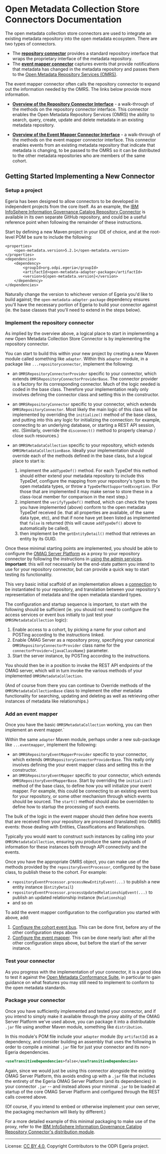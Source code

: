 <!-- SPDX-License-Identifier: CC-BY-4.0 -->
<!-- Copyright Contributors to the ODPi Egeria project. -->

# Open Metadata Collection Store Connectors Documentation

The open metadata collection store connectors are used to
integrate an existing metadata repository into the open
metadata ecosystem.  There are two types of connectors.

* The [**repository connector**](../../../../../repository-services/docs/component-descriptions/connectors/repository-connector.md) provides
a standard repository interface that wraps the proprietary
interface of the metadata repository.
* The [**event mapper connector**](../../../../../repository-services/docs/component-descriptions/connectors/event-mapper-connector.md) captures
events that provide notifications that metadata has changed
in the metadata repository and passes them to the
[Open Metadata Repository Services (OMRS)](../../../../../repository-services/docs/README.md).

The event mapper connector often calls the repository connector
to expand out the information needed by the OMRS.
The links below provide more information.

* **[Overview of the Repository Connector Interface](overview-of-the-repository-connector-interface.md)** -
a walk-through of the methods on the repository connector interface.  This connector enables
the Open Metadata Repository Services (OMRS) the ability to search, query, create, update and delete
metadata in an existing metadata repository.

* **[Overview of the Event Mapper Connector Interface](overview-of-the-event-mapper-connector-interface.md)** -
a walk-through of the methods on the event mapper connector interface.  This connector enables
events from an existing metadata repository that indicate that metadata is changing, to be passed
to the OMRS so it can be distributed to the other metadata repositories who are members of the same cohort.

## Getting Started Implementing a New Connector

### Setup a project

Egeria has been designed to allow connectors to be developed in independent projects from the core itself.
As an example, the [IBM InfoSphere Information Governance Catalog Repository Connector](https://github.com/odpi/egeria-connector-ibm-information-server)
is available in its own separate GitHub repository, and could be a useful reference point when following the
remainder of these instructions.

Start by defining a new Maven project in your IDE of choice, and at the root-level POM be sure to include the
following:

```
<properties>
    <open-metadata.version>5.2.1</open-metadata.version>
</properties>
<dependencies>
    <dependency>
        <groupId>org.odpi.egeria</groupId>
        <artifactId>open-metadata-adapter-package</artifactId>
        <version>${open-metadata.version}</version>
    </dependency>
</dependencies>
```

Naturally change the version to whichever version of Egeria you'd like to build against; the `open-metadata-adapter-package`
dependency ensures you'll have the necessary portion of Egeria to build your connector against (ie. the base classes that
you'll need to extend in the steps below).

### Implement the repository connector

As implied by the overview above, a logical place to start in implementing a new
Open Metadata Collection Store Connector is by implementing the repository connector.

You can start to build this within your new project by creating a new Maven module called something like `adapter`.
Within this `adapter` module, in a package like `...repositoryconnector`, implement the following:

- an `OMRSRepositoryConnectorProvider` specific to your connector, which extends `OMRSRepositoryConnectorProviderBase`.
    The connector provider is a factory for its corresponding connector. Much of the logic needed is coded in the base
    class. Therefore your implementation really only involves defining the connector class and setting this in the
    constructor.
- an `OMRSRepositoryConnector` specific to your connector, which extends `OMRSRepositoryConnector`. Most likely the
    main logic of this class will be implemented by overriding the `initialize()` method of the base class,
    and putting into this any logic for initializing the connection: for example, connecting to an underlying
    database, or starting a REST API session, etc. (Similarly, override the `disconnect()` method to properly
    cleanup / close such resources.)
- an `OMRSMetadataCollection` specific to your repository, which extends `OMRSMetadataCollectionBase`. Ideally your
    implementation should override each of the methods defined in the base class, but a logical place to start is:

    1. implement the `addTypeDef()` method. For each TypeDef this method should either extend your metadata repository to include this TypeDef,
        configure the mapping from your repository's types to the open metadata types, or throw a `TypeDefNotSupportedException`. (For those that
        are implemented it may make sense to store these in a class-local member for comparison in the next step.)
	1. implement the `verifyTypeDef()` method, which can check the types you have implemented (above) conform to the open metadata TypeDef received
	    (ie. that all properties are available, of the same data type, etc), and that if none have yet been listed as implemented that `false` is
	    returned (this will cause `addTypeDef()` above to automatically be called),
	1. then implement be the `getEntityDetail()` method that retrieves an entity by its GUID.

Once these minimal starting points are implemented, you should be able to configure the
[OMAG Server Platform](../../../../../platform-chassis/platform-chassis-spring)
as a proxy to your repository connector by following the instructions in
[using the admin services](https://egeria-project.org/guides/admin).
**Important**: this will *not* necessarily be the
end-state pattern
you intend to use for your repository connector, but can provide a quick way to start testing its functionality.

This very basic initial scaffold of an implementation allows a [connection](../../../connector-configuration-factory)
to be instantiated to your repository, and translation between your repository's representation of metadata and the open
metadata standard types.

The configuration and startup sequence is important, to start with the following should be sufficient
(ie. you should not need to configure the access services or event bus initially to just test your
`OMRSMetadataCollection` logic):

1. Enable access to a cohort,
    by picking a name for your cohort and POSTing according to the instructions linked.
1. Enable OMAG Server as a repository proxy,
    specifying your canonical `OMRSRepositoryConnectorProvider` class name for the `connectorProvider={javaClassName}` parameter.
1. Start the server instance,
    by POSTing according to the instructions.

You should then be in a position to invoke the REST API endpoints of the OMAG server, which will
in turn invoke the various methods of your implemented `OMRSMetadataCollection`.

(And of course from there you can continue to Override methods of the `OMRSMetadataCollectionBase` class to implement the
other metadata functionality for searching, updating and deleting as well as retrieving other instances of metadata like relationships.)

### Add an event mapper

Once you have the basic `OMRSMetadataCollection` working, you can then implement an event mapper.`

Within the same `adapter` Maven module, perhaps under a new sub-package like `...eventmapper`, implement the following:

- an `OMRSRepositoryEventMapperProvider` specific to your connector, which extends `OMRSRepositoryConnectorProviderBase`.
    This really only involves defining the your event mapper class and setting this in the constructor.
- an `OMRSRepositoryEventMapper` specific to your connector, which extends `OMRSRepositoryEventMapperBase`. Start
    by overriding the `initialize()` method of the base class, to define how you will initialize your event mapper.
    For example, this could be connecting to an existing event bus for your repository, or some other mechanism
    through which events should be sourced. The `start()` method should also be overridden to define how to startup
    the processing of such events.

The bulk of the logic in the event mapper should then define how events that are received from your repository
are processed (translated) into OMRS events: those dealing with Entities, Classifications and Relationships.

Typically you would want to construct such instances by calling into your `OMRSMetadataCollection`, ensuring you
produce the same payloads of information for these instances both through API connectivity and the events.

Once you have the appropriate OMRS object, you can make use of the methods provided by the `repositoryEventProcessor`,
configured by the base class, to publish these to the cohort. For example:

- `repositoryEventProcessor.processNewEntityEvent(...)` to publish a new entity instance (`EntityDetail`)
- `repositoryEventProcessor.processUpdatedRelationshipEvent(...)` to publish an updated relationship instance (`Relationship`)
- and so on

To add the event mapper configuration to the configuration you started with above, add:

1. [Configure the cohort event bus](https://egeria-project.org/guides/admin/servers/configuring-event-bus/).
    This can be done first, before any of the other configuration steps above
1. [Configure the event mapper](https://egeria-project.org/guides/admin/servers/configuring-a-repository-proxy/#configure-the-event-mapper-connector).
    This can be done nearly last: after all the other configuration steps above, but before the start of the
    server instance.

### Test your connector

As you progress with the implementation of your connector, it is a good idea to test it against the
[Open Metadata Conformance Suite](https://egeria-project.org/guides/cts/overview/), in particular to
gain guidance on what features you may still need to implement to conform to the open metadata standards.

### Package your connector

Once you have sufficiently implemented and tested your connector, and if you intend to simply make it available
through the proxy ability of the OMAG Server Platform we've used above, you can package it into a distributable
`.jar` file using another Maven module, something like `distribution`.

In this module's POM file include your `adapter` module (by `artifactId`) as a dependency, and consider
building an assembly that uses the following in order to compile a minimal `.jar` file for just your connector
and its non-Egeria dependencies.

```xml
<useTransitiveDependencies>false</useTransitiveDependencies>
```

Again, since we would just be using this connector alongside the existing OMAG Server Platform, this avoids
ending up with a `.jar` file that includes the entirety of the Egeria OMAG Server Platform (and its dependencies)
in your connector `.jar` -- and instead allows your minimal `.jar` to be loaded at startup of the core OMAG Server
Platform and configured through the REST calls covered above.

(Of course, if you intend to embed or otherwise implement your own server, the packaging mechanism will likely
by different.)

For a more detailed example of this minimal packaging to make use of the proxy, refer to the
[IBM InfoSphere Information Governance Catalog Repository Connector's distribution module](https://github.com/odpi/egeria-connector-ibm-information-server/tree/main/distribution).

----
License: [CC BY 4.0](https://creativecommons.org/licenses/by/4.0/),
Copyright Contributors to the ODPi Egeria project.
